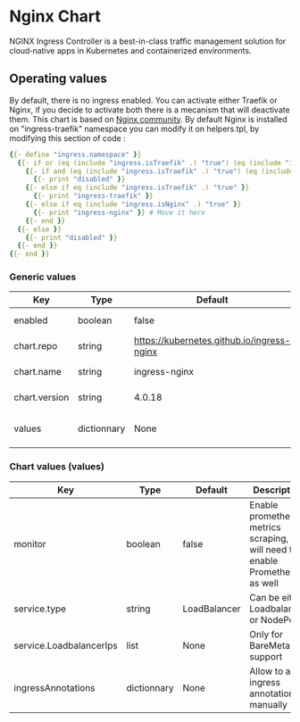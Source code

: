 # Nginx Chart

NGINX Ingress Controller is a best-in-class traffic management solution for cloud‑native apps in Kubernetes and containerized environments.

## Operating values

By default, there is no ingress enabled. You can activate either Traefik or Nginx, if you decide to activate both there is a mecanism that will deactivate them. This chart is based on [Nginx community](https://kubernetes.github.io/ingress-nginx/deploy/). By default Nginx is installed on "ingress-traefik" namespace you can modify it on helpers.tpl, by modifying this section of code :

```yaml
{{- define "ingress.namespace" }}
  {{- if or (eq (include "ingress.isTraefik" .) "true") (eq (include "ingress.isNginx" .) "true") }}
    {{- if and (eq (include "ingress.isTraefik" .) "true") (eq (include "ingress.isNginx" .) "true") }}
      {{- print "disabled" }}
    {{- else if eq (include "ingress.isTraefik" .) "true" }}
      {{- print "ingress-traefik" }}
    {{- else if eq (include "ingress.isNginx" .) "true" }}
      {{- print "ingress-nginx" }} # Move it here
    {{- end }}
  {{- else }}
    {{- print "disabled" }}
  {{- end }}
{{- end }}
```

### Generic values

| Key | Type | Default | Description |
|-----|------|---------|-------------|
| enabled | boolean | false | Enable Nginx chart |
| chart.repo | string | <https://kubernetes.github.io/ingress-nginx> | Nginx helm repository |
| chart.name | string | ingress-nginx | Nginx chart name |
| chart.version | string | 4.0.18 | Nginx chart version |
| values | dictionnary | None | Watch section below |

### Chart values (values)

| Key | Type | Default | Description |
|-----|------|---------|-------------|
| monitor | boolean | false | Enable prometheus metrics scraping, you will need to enable Prometheus as well |
| service.type | string | LoadBalancer | Can be either Loadbalancer or NodePort |
| service.LoadbalancerIps | list | None | Only for BareMetal support |
| ingressAnnotations | dictionnary | None | Allow to add ingress annotations manually |

